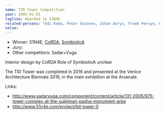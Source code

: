 ```yaml
---
name: TID Tower Competition
year: 2005-01-01
tagline: Awarded to 51N4E
related-persons: "Edi Rama, Peter Swinnen, Johan Anrys, Freek Persyn, Ulrike Bega"
value:
---
```

* Winner: 51N4E, [CoRDA](http://corda.epoka.edu.al/home-corda-for-tid-tower-interior-design-1291-1307.html), [SymbioticA](http://www.symbiotica.net/en/projects/programmatic/knr/61)
* Jury:
* Other competitors: Sadar+Vuga

Interior design by CoRDA
Role of SymbioticA unclear

The TID Tower was completed in 2016 and presented at the Venice Architecture Biennale 2016, in the main exhibition at the Arsenale.

Links:
* <http://www.sadarvuga.com/component/content/article/131-2005/975-tower-complex-at-the-sulejman-pasha-monument-area>
* <http://www.51n4e.com/project/tid-tower-0>
